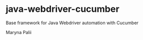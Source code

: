 # java-webdriver-cucumber

Base framework for Java Webdriver automation with Cucumber

Maryna Palii

